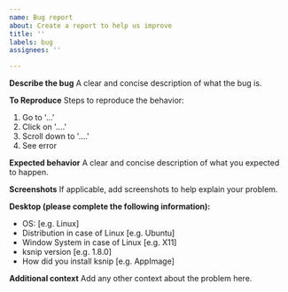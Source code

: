 ```yaml
---
name: Bug report
about: Create a report to help us improve
title: ''
labels: bug
assignees: ''

---
```


**Describe the bug**
A clear and concise description of what the bug is.

**To Reproduce**
Steps to reproduce the behavior:
1. Go to '...'
2. Click on '....'
3. Scroll down to '....'
4. See error

**Expected behavior**
A clear and concise description of what you expected to happen.

**Screenshots**
If applicable, add screenshots to help explain your problem.

**Desktop (please complete the following information):**
 - OS: [e.g. Linux]
 - Distribution in case of Linux [e.g. Ubuntu]
 - Window System in case of Linux [e.g. X11]
 - ksnip version [e.g. 1.8.0]
 - How did you install ksnip [e.g. AppImage]

**Additional context**
Add any other context about the problem here.
